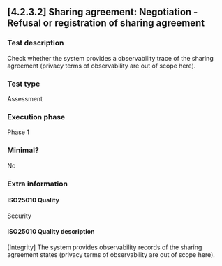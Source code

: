 
## [4.2.3.2] Sharing agreement: Negotiation - Refusal or registration of sharing agreement
 
### Test description
Check whether the system provides a observability trace of the sharing agreement (privacy terms of observability are out of scope here).
 
### Test type
Assessment
 
### Execution phase
Phase 1
 
### Minimal?
No
 
### Extra information
#### ISO25010 Quality
Security
#### ISO25010 Quality description
[Integrity] The system provides observability records of the sharing agreement states (privacy terms of observability are out of scope here).
    